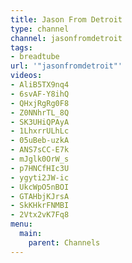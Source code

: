 ```yaml
---
title: Jason From Detroit
type: channel
channel: jasonfromdetroit
tags:
- breadtube
url: '"jasonfromdetroit"'
videos:
- AliB5TX9nq4
- 6svAF-Y8ihQ
- QHxjRgRg0F8
- Z0NNhrTL_8Q
- SK3UHiQPAyA
- 1LhxrrULhLc
- 05uBeb-uzkA
- ANS7sCC-E7k
- mJglk0OrW_s
- p7HNCfHIc3U
- ygyti2JW-ic
- UkcWpO5nBOI
- GTAHbjKJrsA
- SkKHkrFNMBI
- 2Vtx2vK7Fq8
menu:
  main:
    parent: Channels
---
```

